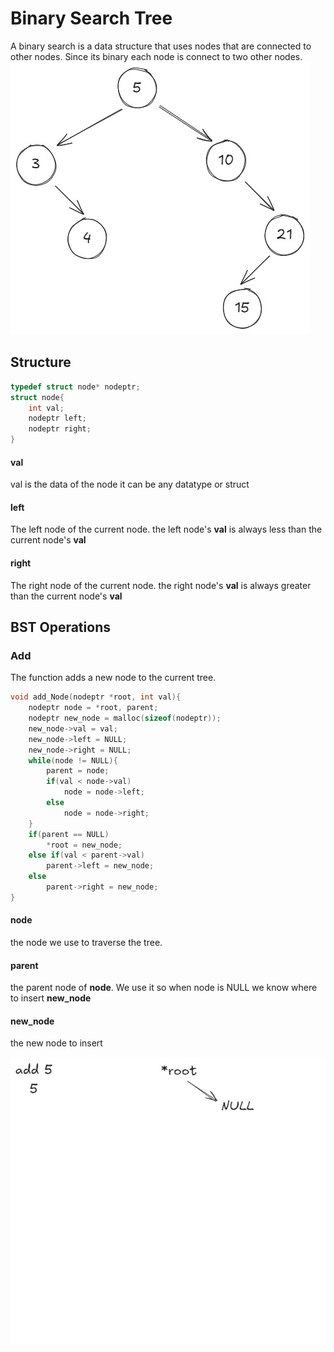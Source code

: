# Binary Search Tree
A binary search is a data structure that uses nodes that are connected to other nodes.
Since its binary each node is connect to two other nodes.
![BST](Images/BST.png)

## Structure
```c
typedef struct node* nodeptr;
struct node{
    int val;
    nodeptr left;
    nodeptr right;
}
```

#### val
val is the data of the node it can be any datatype or struct
#### left
The left node of the current node. the left node's **val** is always less than the current node's **val**
#### right
The right node of the current node. the right node's **val** is always greater than the current node's **val**

## BST Operations
### Add
The function adds a new node to the current tree.
```c
void add_Node(nodeptr *root, int val){
    nodeptr node = *root, parent;
    nodeptr new_node = malloc(sizeof(nodeptr));
    new_node->val = val;
    new_node->left = NULL;
    new_node->right = NULL;
    while(node != NULL){
        parent = node;
        if(val < node->val)
            node = node->left;
        else
            node = node->right;
    }
    if(parent == NULL)
        *root = new_node;
    else if(val < parent->val)
        parent->left = new_node;
    else
        parent->right = new_node;
}
```
#### node
the node we use to traverse the tree.
#### parent
the parent node of **node**. We use it so when node is NULL we know where to insert **new_node**
#### new_node
the new node to insert

![BST_Add](Images/BST_Add.gif)
